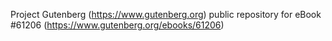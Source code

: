 Project Gutenberg (https://www.gutenberg.org) public repository for eBook #61206 (https://www.gutenberg.org/ebooks/61206)

